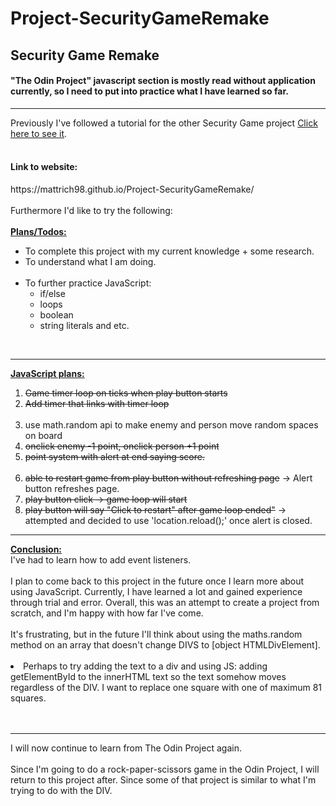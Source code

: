 # Project-SecurityGameRemake
<h2>Security Game Remake</h2>
<h4>"The Odin Project" javascript section is mostly read without application currently, so I need to put into practice what I have learned so far.</h4>
<hr>
Previously I've followed a tutorial for the other Security Game project <a href=https://github.com/mattrich98/Point-and-Click-Security-Game>Click here to see it</a>. 
<br>
<br>
<h4>Link to website:</h4>
https://mattrich98.github.io/Project-SecurityGameRemake/
<br>
<br>
Furthermore I'd like to try the following:
<br>
<br>
<strong><u>Plans/Todos:</u></strong>
<ul>
<li>To complete this project with my current knowledge + some research. 
<li>To understand what I am doing. 
<br>
<br>
<li>To further practice JavaScript:
<br>
<ul>
<li>if/else</li> 
<li>loops</li>
<li>boolean</li> 
<li>string literals and etc.</li> 
</ul>
</ul>
<br>
<hr>
<strong><u>JavaScript plans:</u></strong>
<ol>
<li><s>Game timer loop on ticks when play button starts</s></li>
<li><s>Add timer that links with timer loop</s></li>
<br>
<li>use math.random api to make enemy and person move random spaces on board</li>
<li><s>onclick enemy -1 point, onclick person +1 point</s></li>
<li><s>point system with alert at end saying score.</s></li>
<br>
<li><s>able to restart game from play button without refreshing page</s> -> Alert button refreshes page.</li>
<li><s>play button click -> game loop will start</s></li>
<li><s>play button will say "Click to restart" after game loop ended"</s> -> attempted and decided to use 'location.reload();' once alert is closed.</li>
</ol> 
<hr>
<strong><u>Conclusion:</u></strong>
<br>
I've had to learn how to add event listeners.
<br>
<br>
I plan to come back to this project in the future once I learn more about using JavaScript. Currently, I have learned a lot and gained experience through trial and error. Overall, this was an attempt to create a project from scratch, and I'm happy with how far I've come. 
<br>
<br>
It's frustrating, but in the future I'll think about using the maths.random method on an array that doesn't change DIVS to [object HTMLDivElement]. 
<br>
<br>
<li>Perhaps to try adding the text to a div and using JS: adding getElementById to the innerHTML text so the text somehow moves regardless of the DIV. I want to replace one square with one of maximum 81 squares.</li>
<br>
<br>
<hr>
I will now continue to learn from The Odin Project again. 
<br>
<br>
Since I'm going to do a rock-paper-scissors game in the Odin Project, I will return to this project after. Since some of that project is similar to what I'm trying to do with the DIV.
